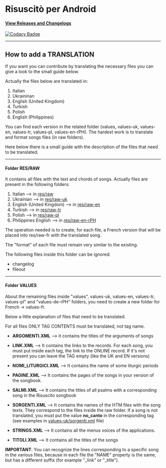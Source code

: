 # Risuscitò per Android

#### [View Releases and Changelogs](https://github.com/marbat87/risuscito-android/releases)

[![Codacy Badge](https://app.codacy.com/project/badge/Grade/c38f970e33d24ad1b439840a7d5a5c2e)](https://www.codacy.com/manual/marbat87/risuscito-android/dashboard?utm_source=github.com&amp;utm_medium=referral&amp;utm_content=marbat87/risuscito-android&amp;utm_campaign=Badge_Grade)

---

## How to add a TRANSLATION

If you want you can contribute by translating the necessary files you can give a look to the small guide below.

Actually the files below are translated in:
1. Italian
2. Ukraininan
3. English (United Kingdom)
4. Turkish
5. Polish
6. English (Philippines) 

You can find each version in the related folder (values, values-uk, values-en, values-tr, values-pl, values-en-rPH).
The hardest work is to translate and format songs files (in raw folders).

Here below there is a small guide with the description of the files that need to be translated.

---

#### Folder RES/RAW

It contains all files with the text and chords of songs. 
Actually files are present in the following folders:
1. Italian --> in [res/raw](app/src/main/res/raw)
2. Ukrainian --> in [res/raw-uk](app/src/main/res/raw-uk)
3. English (United Kingdom) --> in [res/raw-en](app/src/main/res/raw-en)
4. Turkish --> in [res/raw-tr](app/src/main/res/raw-tr)
5. Polish --> in [res/raw-pl](app/src/main/res/raw-pl)
6. Philippines English --> in [res/raw-en-rPH](app/src/main/res/raw-en-rPH)

The operation needed is to create, for each file, a French version that will be placed into res/raw-fr with the translated song.

The "format" of each file must remain very similar to the existing.

The following files inside this folder can be ignored:
- changelog
- fileout

---

#### Folder VALUES

About the remaining files inside "values", values-uk, values-en, values-tr, values-pl" and "values-de-rPH" folders, you need to create a new folder for French -> values-fr.

Below a little explanation of files that need to be translated.

For all files ONLY TAG CONTENTS must be translated, not tag name.

- **ARGOMENTI.XML** --> it contains the titles of the arguments of songs

- **LINK.XML** --> It contains the links to the records. For each song, you must put inside each tag, the link to the ONLINE record. If it's not present you can leave the TAG empty (like the UK and EN versions)

- **NOMI_LITURGICI.XML** --> It contains the name of some liturgic periods

- **PAGINE.XML** --> It contains the pages of the songs in your version of the songbook.

- **SALMI.XML** --> It contains the titles of all psalms with a corresponding song in the Risuscito songbook

- **SORGENTI.XML** --> It contains the names of the HTM files with the song texts. They correspond  to the files inside the raw folder. If a song is not translated, you must put the value **no_canto** in the corresponding tag (see examples in [values-uk/sorgenti.xml](app/src/main/res/values-uk/sorgenti.xml) file)

- **STRINGS.XML** --> It contains all the menus voices of the applications.

- **TITOLI.XML** --> It contains all the titles of the songs

**IMPORTANT**: You can recognize the lines corresponding to a specific song in the various files, because in each file the "NAME" property is the same, but has a different suffix (for example "_link" or "_title").
